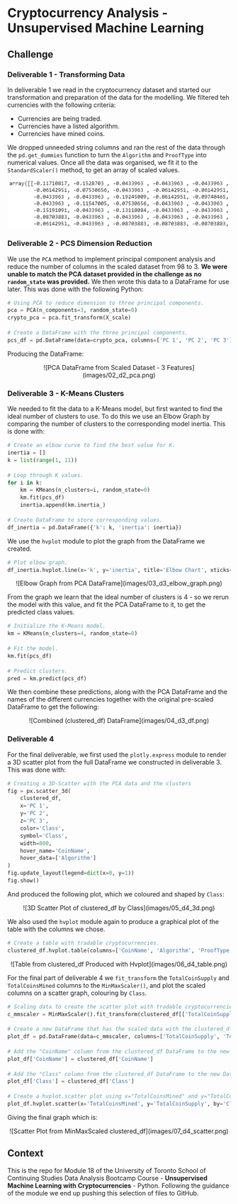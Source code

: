 # Cryptocurrency Analysis - Unsupervised Machine Learning

## Challenge

### Deliverable 1 - Transforming Data

In deliverable 1 we read in the cryptocurrency dataset and started our transformation and preparation of the data for the modelling. We filtered teh currencies with the following criteria:

* Currencies are being traded.
* Currencies have a listed algorithm.
* Currencies have mined coins.

We dropped unneeded string columns and ran the rest of the data through the `pd.get_dummies` function to turn the `Algorithm` and `ProofType` into numerical values. Once all the data was organised, we fit it to the `StandardScaler()` method, to get an array of scaled values.

<p align="center">
<img src="images/01_d1_array.png" alt="Array of Scaled Values from Dataset">
</p>

### Deliverable 2 - PCS Dimension Reduction

We use the `PCA` method to implement principal component analysis and reduce the number of columns in the scaled dataset from 98 to 3. **We were unable to match the PCA dataset provided in the challenge as no `random_state` was provided.** We then wrote this data to a DataFrame for use later. This was done with the following Python:

```py
# Using PCA to reduce dimension to three principal components.
pca = PCA(n_components=3, random_state=0)
crypto_pca = pca.fit_transform(X_scale)

# Create a DataFrame with the three principal components.
pcs_df = pd.DataFrame(data=crypto_pca, columns=['PC 1', 'PC 2', 'PC 3'], index=crypto_df.index)
```

Producing the DataFrame:

<p align="center">
![PCA DataFrame from Scaled Dataset - 3 Features](images/02_d2_pca.png)
</p>

### Deliverable 3 - K-Means Clusters

We needed to fit the data to a K-Means model, but first wanted to find the ideal number of clusters to use. To do this we use an Elbow Graph by comparing the number of clusters to the corresponding model inertia. This is done with:

```py
# Create an elbow curve to find the best value for K.
inertia = []
k = list(range(1, 11))

# Loop through K values.
for i in k:
    km = KMeans(n_clusters=i, random_state=0)
    km.fit(pcs_df)
    inertia.append(km.inertia_)

# Create DataFrame to store corresponding values.
df_inertia = pd.DataFrame({'k': k, 'inertia': inertia})
```

We use the `hvplot` module to plot the graph from the DataFrame we created.

```py
# Plot elbow graph.
df_inertia.hvplot.line(x='k', y='inertia', title='Elbow Chart', xticks='k')
```

<p align="center">
![Elbow Graph from PCA DataFrame](images/03_d3_elbow_graph.png)
</p>

From the graph we learn that the ideal number of clusters is 4 - so we rerun the model with this value, and fit the PCA DataFrame to it, to get the predicted class values.

```py
# Initialize the K-Means model.
km = KMeans(n_clusters=4, random_state=8)

# Fit the model.
km.fit(pcs_df)

# Predict clusters.
pred = km.predict(pcs_df)
```

We then combine these predictions, along with the PCA DataFrame and the names of the different currencies together with the original pre-scaled DataFrame to get the following:

<p align="center">
![Combined (clustered_df) DataFrame](images/04_d3_df.png)
</p>

### Deliverable 4

For the final deliverable, we first used the `plotly.express` module to render a 3D scatter plot from the full DataFrame we constructed in deliverable 3. This was done with:

```py
# Creating a 3D-Scatter with the PCA data and the clusters
fig = px.scatter_3d(
    clustered_df,
    x='PC 1',
    y='PC 2',
    z='PC 3',
    color='Class',
    symbol='Class',
    width=800,
    hover_name='CoinName',
    hover_data=['Algorithm']
)
fig.update_layout(legend=dict(x=0, y=1))
fig.show()
```

And produced the following plot, which we coloured and shaped by `Class`:

<p align="center">
![3D Scatter Plot of clustered_df by Class](images/05_d4_3d.png)
</p>

We also used the `hvplot` module again to produce a graphical plot of the table with the columns we chose.

```py
# Create a table with tradable cryptocurrencies.
clustered_df.hvplot.table(columns=['CoinName', 'Algorithm', 'ProofType', 'TotalCoinSupply', 'TotalCoinsMined', 'Class'])
```

<p align="center">
![Table from clustered_df Produced with Hvplot](images/06_d4_table.png)
</p>

For the final part of deliverable 4 we `fit_transform` the `TotalCoinSupply` and `TotalCoinsMined` columns to the `MinMaxScaler()`, and plot the scaled columns on a scatter graph, colouring by `Class`.

```py
# Scaling data to create the scatter plot with tradable cryptocurrencies.
c_mmscaler = MinMaxScaler().fit_transform(clustered_df[['TotalCoinSupply', 'TotalCoinsMined']])

# Create a new DataFrame that has the scaled data with the clustered_df DataFrame index.
plot_df = pd.DataFrame(data=c_mmscaler, columns=['TotalCoinSupply', 'TotalCoinsMined'], index=clustered_df.index)

# Add the "CoinName" column from the clustered_df DataFrame to the new DataFrame.
plot_df['CoinName'] = clustered_df['CoinName']

# Add the "Class" column from the clustered_df DataFrame to the new DataFrame.
plot_df['Class'] = clustered_df['Class']

# Create a hvplot.scatter plot using x="TotalCoinsMined" and y="TotalCoinSupply".
plot_df.hvplot.scatter(x='TotalCoinsMined', y='TotalCoinSupply', by='Class', hover_cols='CoinName')
```

Giving the final graph which is:

<p align="center">
![Scatter Plot from MinMaxScaled clustered_df](images/07_d4_scatter.png)
</p>

## Context

This is the repo for Module 18 of the University of Toronto School of Continuing Studies Data Analysis Bootcamp Course - **Unsupervised Machine Learning with Cryptocurrencies** - Python. Following the guidance of the module we end up pushing this selection of files to GitHub.
